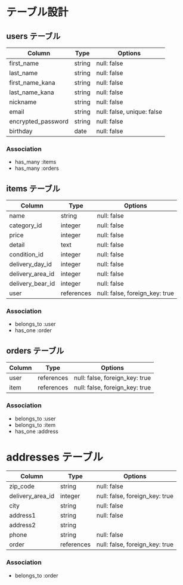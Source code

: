 # テーブル設計

## users テーブル

| Column                | Type    | Options                    |
| --------------------  | ------- | -------------------------- |
| first_name            | string  | null: false                |
| last_name             | string  | null: false                |
| first_name_kana       | string  | null: false                |
| last_name_kana        | string  | null: false                |
| nickname              | string  | null: false                |
| email                 | string  | null: false, unique: false |
| encrypted_password    | string  | null: false                |
| birthday              | date    | null: false                |



### Association

- has_many :items
- has_many :orders


## items テーブル

| Column           | Type       | Options                        |
| ---------------- | -----------| ------------------------------ |
| name             | string     | null: false                    |
| category_id      | integer    | null: false                    |
| price            | integer    | null: false                    |
| detail           | text       | null: false                    |
| condition_id     | integer    | null: false                    |
| delivery_day_id  | integer    | null: false                    |
| delivery_area_id | integer    | null: false                    |
| delivery_bear_id | integer    | null: false                    |
| user             | references | null: false, foreign_key: true |

### Association

- belongs_to :user
- has_one :order

## orders テーブル

| Column        | Type       | Options                        |
| ------------- | -----------| ------------------------------ |
| user          | references | null: false, foreign_key: true |
| item          | references | null: false, foreign_key: true |

### Association

- belongs_to :user
- belongs_to :item
- has_one :address


# addresses テーブル

| Column            | Type       | Options                        |
| ----------------- | ---------- | -------------------------------|
| zip_code          | string     | null: false                    |
| delivery_area_id  | integer    | null: false, foreign_key: true |
| city              | string     | null: false                    |
| address1          | string     | null: false                    |
| address2          | string     |                                |
| phone             | string     | null: false                    |
| order             | references | null: false, foreign_key: true |

### Association

- belongs_to :order



